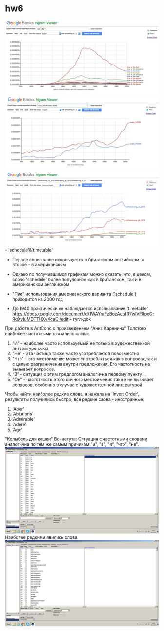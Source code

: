 # hw6
![1](https://github.com/DanaraSuseeva/hw6/blob/master/aZ4_cKjfUEg.jpg)
![2](https://github.com/DanaraSuseeva/hw6/blob/master/t4lKRmR1AnI.jpg)
![3](https://github.com/DanaraSuseeva/hw6/blob/master/%D0%A1%D0%BD%D0%B8%D0%BC%D0%BE%D0%BA%20%D1%8D%D0%BA%D1%80%D0%B0%D0%BD%D0%B0%202018-04-08%20%D0%B2%206.20.42%20PM.png) - 'schedule'&'timetable'
+ Первое слово чаще используется в британском английском, а второе - в американском
- Однако по получившимся графикам можно сказать, что, в целом, слово 'schedule' более популярное как в британском, так и в американском английском
+ "Пик" использования американского варианта ('schedule') приходится на 2000 год
- До 1940 практически не наблюдается использование 'timetable'
https://docs.google.com/document/d/1WAYruFzBozAeqfR7wlVF8pxO-RqXvIuMDTTHXyXcaCI/edit - гугл-док

При работе в AntConc с произведением "Анна Каренина" Толстого наиболее частотными оказались слова:
1. “И” - наиболее часто используемый не только в художественной литературе союз
2. “Не” - эта частица также часто употребляется повсеместно
3. "Что" - это местоимение может употребляться как в вопросах,так и с целью разграничения внутри предложения. Его частотность не вызывает вопросов.
4. “В” - ситуация с этим предлогом аналогична первому пункту
5. "Он" - частотность этого личного местоимения также не вызывает вопросов, особенно в случае с художественной литературой

 
 Чтобы найти наиболее редкие слова, я нажала на 'Invert Order', результаты получились быстро, все редкие слова - иностранные:
 1. 'Aber'
 2. ‘Ablutions’ 
 3. ‘Admirable’
 4. ‘Adore’ 
 5. ‘Age’

"Колыбель для кошки" Воннегута:
Ситуация с частотными словами аналогична по тем же самым причинам:"и", "в", "я", "что", "не". 
![](https://github.com/DanaraSuseeva/hw6/blob/master/%D1%87%D0%B0%D1%81%D1%82%20%D0%B2%D0%BE%D0%BD.png)
Наиболее редкими явились слова: ![](https://github.com/DanaraSuseeva/hw6/blob/master/%D1%80%D0%B5%D0%B4%20%D0%B2%D0%BE%D0%BD.png)

  
